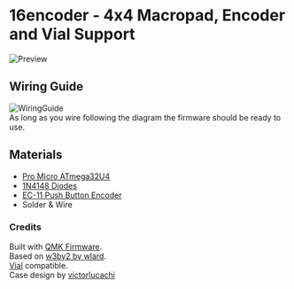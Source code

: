 
# 16encoder - 4x4 Macropad, Encoder and Vial Support
![Preview](https://i.imgur.com/EaflcZC.jpg)

## Wiring Guide
![WiringGuide](https://i.imgur.com/JVrGvly.pngg)  
As long as you wire following the diagram the firmware should be ready to use.

## Materials
- [Pro Micro ATmega32U4](https://www.aliexpress.com/item/32768308647.html?spm=a2g0o.order_list.0.0.21ef1802lmFpbr)
- [1N4148 Diodes](https://www.aliexpress.com/item/10000056483250.html?spm=a2g0o.order_list.0.0.21ef1802lmFpbr)
- [EC-11 Push Button Encoder](https://www.aliexpress.com/item/32660088529.html?spm=a2g0o.order_list.0.0.21ef1802lmFpbr)
- Solder & Wire


### Credits
Built with [QMK Firmware](https://github.com/qmk/qmk_firmware).  
Based on [w3by2 by wlard](https://github.com/wlard/keyboards/blob/main/w3by2-rotary/Readme.md).  
[Vial](https://get.vial.today/) compatible.  
Case design by [victorlucachi](https://github.com/victorlucachi/void16)  

